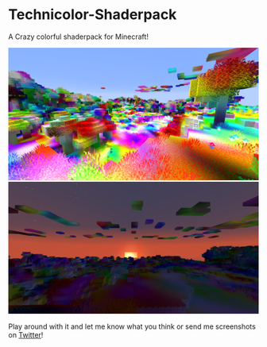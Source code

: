 # Technicolor-Shaderpack
 A Crazy colorful shaderpack for Minecraft!

![Day](/screenshots/day.png)
![Sunset](/screenshots/sunset.png)

Play around with it and let me know what you think or 
send me screenshots on [Twitter](https://twitter.com/XorDev)!
